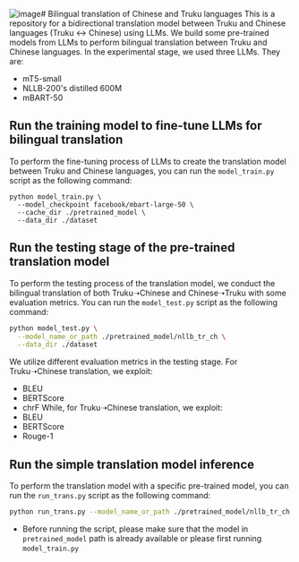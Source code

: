 ![image](https://github.com/ulinnuhaha/truku_translation/assets/28559238/a9c6d25a-21c1-4b70-9fee-6bb045dbac86)# Bilingual translation of Chinese and Truku languages
This is a repository for a bidirectional translation model between Truku and Chinese languages (Truku ↔ Chinese) using LLMs. We build some pre-trained models from LLMs to perform bilingual translation between Truku and Chinese languages. In the experimental stage, we used three LLMs. They are:
* mT5-small
* NLLB-200's distilled 600M
* mBART-50

## Run the training model to fine-tune LLMs for bilingual translation
To perform the fine-tuning process of LLMs to create the translation model between Truku and Chinese languages, you can run the `model_train.py` script as the following command:
```bashmodel_train
python model_train.py \
  --model_checkpoint facebook/mbart-large-50 \
  --cache_dir ./pretrained_model \
  --data_dir ./dataset
```
## Run the testing stage of the pre-trained translation model
To perform the testing process of the translation model, we conduct the bilingual translation of both Truku➝Chinese and Chinese➝Truku with some evaluation metrics. You can run the `model_test.py` script as the following command:
```bash
python model_test.py \
  --model_name_or_path ./pretrained_model/nllb_tr_ch \
  --data_dir ./dataset
```
We utilize different evaluation metrics in the testing stage. For Truku➝Chinese translation, we exploit:
* BLEU
* BERTScore
* chrF
While, for Truku➝Chinese translation, we exploit:
* BLEU
* BERTScore
* Rouge-1
## Run the simple translation model inference
To perform the translation model with a specific pre-trained model, you can run the `run_trans.py` script as the following command:
```bash
python run_trans.py --model_name_or_path ./pretrained_model/nllb_tr_ch
```
* Before running the script, please make sure that the model in `pretrained_model` path is already available or please first running `model_train.py`
